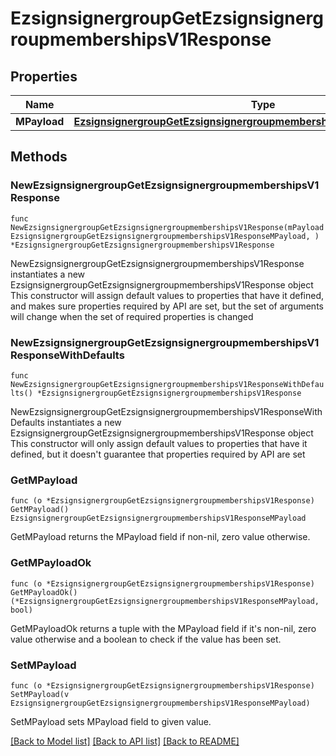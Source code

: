 # EzsignsignergroupGetEzsignsignergroupmembershipsV1Response

## Properties

Name | Type | Description | Notes
------------ | ------------- | ------------- | -------------
**MPayload** | [**EzsignsignergroupGetEzsignsignergroupmembershipsV1ResponseMPayload**](EzsignsignergroupGetEzsignsignergroupmembershipsV1ResponseMPayload.md) |  | 

## Methods

### NewEzsignsignergroupGetEzsignsignergroupmembershipsV1Response

`func NewEzsignsignergroupGetEzsignsignergroupmembershipsV1Response(mPayload EzsignsignergroupGetEzsignsignergroupmembershipsV1ResponseMPayload, ) *EzsignsignergroupGetEzsignsignergroupmembershipsV1Response`

NewEzsignsignergroupGetEzsignsignergroupmembershipsV1Response instantiates a new EzsignsignergroupGetEzsignsignergroupmembershipsV1Response object
This constructor will assign default values to properties that have it defined,
and makes sure properties required by API are set, but the set of arguments
will change when the set of required properties is changed

### NewEzsignsignergroupGetEzsignsignergroupmembershipsV1ResponseWithDefaults

`func NewEzsignsignergroupGetEzsignsignergroupmembershipsV1ResponseWithDefaults() *EzsignsignergroupGetEzsignsignergroupmembershipsV1Response`

NewEzsignsignergroupGetEzsignsignergroupmembershipsV1ResponseWithDefaults instantiates a new EzsignsignergroupGetEzsignsignergroupmembershipsV1Response object
This constructor will only assign default values to properties that have it defined,
but it doesn't guarantee that properties required by API are set

### GetMPayload

`func (o *EzsignsignergroupGetEzsignsignergroupmembershipsV1Response) GetMPayload() EzsignsignergroupGetEzsignsignergroupmembershipsV1ResponseMPayload`

GetMPayload returns the MPayload field if non-nil, zero value otherwise.

### GetMPayloadOk

`func (o *EzsignsignergroupGetEzsignsignergroupmembershipsV1Response) GetMPayloadOk() (*EzsignsignergroupGetEzsignsignergroupmembershipsV1ResponseMPayload, bool)`

GetMPayloadOk returns a tuple with the MPayload field if it's non-nil, zero value otherwise
and a boolean to check if the value has been set.

### SetMPayload

`func (o *EzsignsignergroupGetEzsignsignergroupmembershipsV1Response) SetMPayload(v EzsignsignergroupGetEzsignsignergroupmembershipsV1ResponseMPayload)`

SetMPayload sets MPayload field to given value.



[[Back to Model list]](../README.md#documentation-for-models) [[Back to API list]](../README.md#documentation-for-api-endpoints) [[Back to README]](../README.md)


